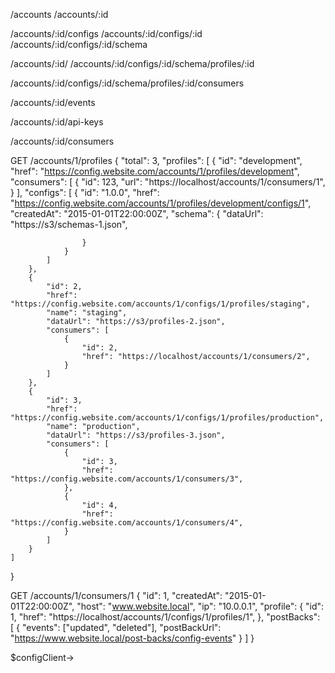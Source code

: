 /accounts
/accounts/:id

/accounts/:id/configs
/accounts/:id/configs/:id
/accounts/:id/configs/:id/schema

/accounts/:id/
/accounts/:id/configs/:id/schema/profiles/:id

/accounts/:id/configs/:id/schema/profiles/:id/consumers

/accounts/:id/events

/accounts/:id/api-keys

/accounts/:id/consumers




GET /accounts/1/profiles
{
    "total": 3,
    "profiles": [
        {
            "id": "development",
            "href": "https://config.website.com/accounts/1/profiles/development",
            "consumers": [
                {
                    "id": 123,
                    "url": "https://localhost/accounts/1/consumers/1",
                }
            ],
            "configs": [
                {
                    "id": "1.0.0",
                    "href": "https://config.website.com/accounts/1/profiles/development/configs/1",
                    "createdAt": "2015-01-01T22:00:00Z",
                    "schema": {
                        "dataUrl": "https://s3/schemas-1.json",
                        
                    }
                }
            ]
        },
        {
            "id": 2,
            "href": "https://config.website.com/accounts/1/configs/1/profiles/staging",
            "name": "staging",
            "dataUrl": "https://s3/profiles-2.json",
            "consumers": [
                {
                    "id": 2,
                    "href": "https://localhost/accounts/1/consumers/2",
                }
            ]
        },
        {
            "id": 3,
            "href": "https://config.website.com/accounts/1/configs/1/profiles/production",
            "name": "production",
            "dataUrl": "https://s3/profiles-3.json",
            "consumers": [
                {
                    "id": 3,
                    "href": "https://config.website.com/accounts/1/consumers/3",
                },
                {
                    "id": 4,
                    "href": "https://config.website.com/accounts/1/consumers/4",
                }
            ]
        }
    ]

    
}

GET /accounts/1/consumers/1
{
    "id": 1,
    "createdAt": "2015-01-01T22:00:00Z",
    "host": "www.website.local",
    "ip": "10.0.0.1",
    "profile": {
        "id": 1,
        "href": "https://localhost/accounts/1/configs/1/profiles/1",
    },
    "postBacks": [
        {
            "events": ["updated", "deleted"],
            "postBackUrl": "https://www.website.local/post-backs/config-events"
        }
    ]
}




$configClient->
